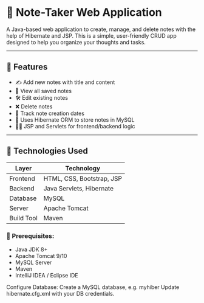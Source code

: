 # 📝 Note-Taker Web Application

A Java-based web application to create, manage, and delete notes with the help of Hibernate and JSP. This is a simple, user-friendly CRUD app designed to help you organize your thoughts and tasks.

---

## 🚀 Features

- ✍️ Add new notes with title and content
- 🧾 View all saved notes
- 🛠️ Edit existing notes
- ❌ Delete notes
- 📅 Track note creation dates
- 💾 Uses Hibernate ORM to store notes in MySQL
- 🧑‍💻 JSP and Servlets for frontend/backend logic

---

## 🧰 Technologies Used

| Layer         | Technology               |
|--------------|-------------------------- |
| Frontend     | HTML, CSS, Bootstrap, JSP |
| Backend      | Java Servlets, Hibernate  |
| Database     | MySQL                     |
| Server       | Apache Tomcat             |
| Build Tool   | Maven                     |


### 📌 Prerequisites:
- Java JDK 8+
- Apache Tomcat 9/10
- MySQL Server
- Maven
- IntelliJ IDEA / Eclipse IDE

Configure Database:
Create a MySQL database, e.g. myhiber
Update hibernate.cfg.xml with your DB credentials.

